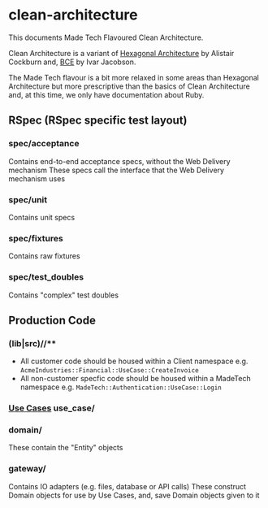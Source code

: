 # clean-architecture

This documents Made Tech Flavoured Clean Architecture.

Clean Architecture is a variant of [Hexagonal Architecture](http://alistair.cockburn.us/Hexagonal+architecture) by Alistair Cockburn and,
[BCE](https://www.amazon.com/Object-Oriented-Software-Engineering-Approach/dp/0201544350) by Ivar Jacobson.

The Made Tech flavour is a bit more relaxed in some areas than Hexagonal Architecture but more prescriptive than the basics of Clean Architecture and, at this time, we only have documentation about Ruby.

## RSpec (RSpec specific test layout)

### spec/acceptance

Contains end-to-end acceptance specs, without the Web Delivery mechanism
These specs call the interface that the Web Delivery mechanism uses

### spec/unit

Contains unit specs

### spec/fixtures

Contains raw fixtures

### spec/test_doubles

Contains "complex" test doubles

## Production Code

### (lib|src)/<insert customer name here>/**

* All customer code should be housed within a Client namespace e.g. ```AcmeIndustries::Financial::UseCase::CreateInvoice```
* All non-customer specfic code should be housed within a MadeTech namespace e.g. ```MadeTech::Authentication::UseCase::Login```

### [Use Cases](UseCases.md) use_case/ 

### domain/

These contain the "Entity" objects

### gateway/

Contains IO adapters (e.g. files, database or API calls)
These construct Domain objects for use by Use Cases, and, save Domain objects given to it
